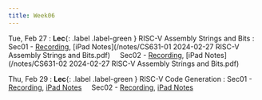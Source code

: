 ```yaml
---
title: Week06
---
```



Tue, Feb 27
: **Lec**{: .label .label-green } RISC-V Assembly Strings and Bits
: Sec01 - [Recording](https://usfca.zoom.us/rec/share/QJg1lTw4Q4xjh0UqC5b4VtwIyYMaYUmwlI3ydvMAMgeS3jh2tN7Zsm4oiqRA8Yk.6p4HIkdRbQv6LZNN?startTime=1709050185000),
          [iPad Notes](/notes/CS631-01 2024-02-27 RISC-V Assembly Strings and Bits.pdf)
&nbsp; &nbsp;
Sec02 - [Recording](https://usfca.zoom.us/rec/share/XDmzRnpQo7K4Qkskitz8oD8yfcVtVQU-hHehxq0Hs4FUwBTgSkFsU12MzSn64Iit.YEqMdAQ4UKBxMPvQ?startTime=1709074048000),
        [iPad Notes](/notes/CS631-02 2024-02-27 RISC-V Assembly Strings and Bits.pdf)

Thu, Feb 29
: **Lec**{: .label .label-green } RISC-V Code Generation 
: Sec01 - [Recording](https://usfca.zoom.us/rec/share/YIOQYgHPaz8hBsQd2BftYKM54vWnjwFYLsvClhJGet18ZoiEyOr1Q8CoYf6VVgYG.-xBy-CFshfJptb6g?startTime=1709222875000),
          [iPad Notes](/notes/)
&nbsp; &nbsp;
Sec02 - [Recording](),
        [iPad Notes](/notes/)

